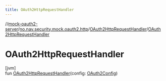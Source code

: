 ```yaml
---
title: OAuth2HttpRequestHandler
---
```

//[mock-oauth2-server](../../../index.html)/[no.nav.security.mock.oauth2.http](../index.html)/[OAuth2HttpRequestHandler](index.html)/[OAuth2HttpRequestHandler](-o-auth2-http-request-handler.html)



# OAuth2HttpRequestHandler



[jvm]\
fun [OAuth2HttpRequestHandler](-o-auth2-http-request-handler.html)(config: [OAuth2Config](../../no.nav.security.mock.oauth2/-o-auth2-config/index.html))




